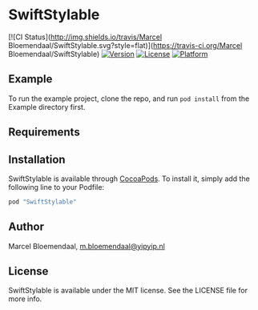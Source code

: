 # SwiftStylable

[![CI Status](http://img.shields.io/travis/Marcel Bloemendaal/SwiftStylable.svg?style=flat)](https://travis-ci.org/Marcel Bloemendaal/SwiftStylable)
[![Version](https://img.shields.io/cocoapods/v/SwiftStylable.svg?style=flat)](http://cocoapods.org/pods/SwiftStylable)
[![License](https://img.shields.io/cocoapods/l/SwiftStylable.svg?style=flat)](http://cocoapods.org/pods/SwiftStylable)
[![Platform](https://img.shields.io/cocoapods/p/SwiftStylable.svg?style=flat)](http://cocoapods.org/pods/SwiftStylable)

## Example

To run the example project, clone the repo, and run `pod install` from the Example directory first.

## Requirements

## Installation

SwiftStylable is available through [CocoaPods](http://cocoapods.org). To install
it, simply add the following line to your Podfile:

```ruby
pod "SwiftStylable"
```

## Author

Marcel Bloemendaal, m.bloemendaal@yipyip.nl

## License

SwiftStylable is available under the MIT license. See the LICENSE file for more info.
